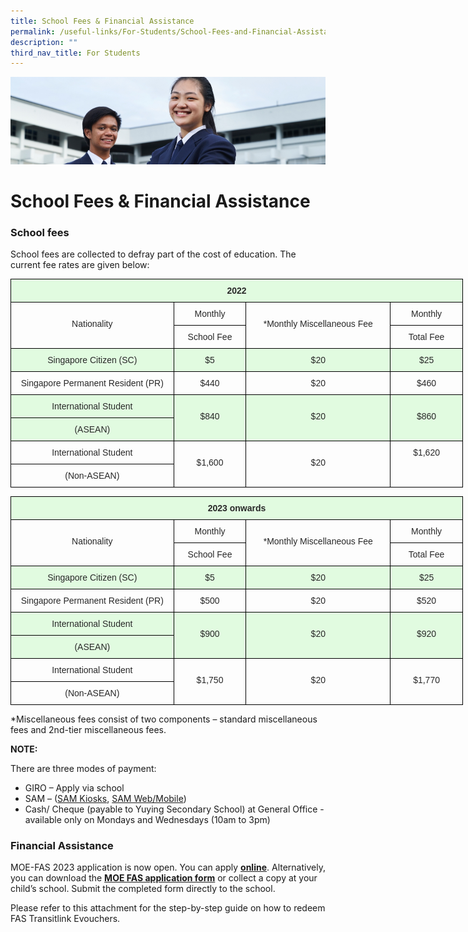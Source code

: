 ```yaml
---
title: School Fees & Financial Assistance
permalink: /useful-links/For-Students/School-Fees-and-Financial-Assistance/
description: ""
third_nav_title: For Students
---
```

![](/images/Useful%20Links.jpg)

School Fees & Financial Assistance
==================================

### School fees


School fees are collected to defray part of the cost of education. The current fee rates are given below:

<style type="text/css">
.tg  {border-collapse:collapse;border-spacing:0;}
.tg td{border-color:black;border-style:solid;border-width:1px;font-family:Arial, sans-serif;font-size:14px;
  overflow:hidden;padding:10px 5px;word-break:normal;}
.tg th{border-color:black;border-style:solid;border-width:1px;font-family:Arial, sans-serif;font-size:14px;
  font-weight:normal;overflow:hidden;padding:10px 5px;word-break:normal;}
.tg .tg-1pwd{background-color:#e1fbe0;color:#282828;text-align:center;vertical-align:top}
.tg .tg-yhis{background-color:#e1fbe0;color:#282828;font-weight:bold;text-align:center;vertical-align:top}
.tg .tg-nz19{color:#282828;text-align:center;vertical-align:top}
</style>
<table class="tg" style="undefined;table-layout: fixed; width: 724px">
<colgroup>
<col style="width: 261px">
<col style="width: 116px">
<col style="width: 231px">
<col style="width: 116px">
</colgroup>
<thead>
  <tr>
    <th class="tg-yhis" colspan="4"><span style="font-weight:700;color:#282828">2022</span></th>
  </tr>
</thead>
<tbody>
  <tr>
    <td class="tg-nz19" rowspan="2"><br>Nationality<br></td>
    <td class="tg-nz19"><span style="color:#282828;background-color:transparent">Monthly</span></td>
    <td class="tg-nz19" rowspan="2"><br><span style="color:#282828;background-color:transparent">*Monthly Miscellaneous Fee</span></td>
    <td class="tg-nz19"><span style="color:#282828;background-color:transparent">Monthly</span></td>
  </tr>
  <tr>
    <td class="tg-nz19"><span style="color:#282828;background-color:transparent">School Fee</span></td>
    <td class="tg-nz19"><span style="color:#282828;background-color:transparent">Total Fee</span></td>
  </tr>
  <tr>
    <td class="tg-1pwd"><span style="color:#282828">Singapore Citizen (SC)</span></td>
    <td class="tg-1pwd"><span style="color:#282828">$5</span></td>
    <td class="tg-1pwd"><span style="color:#282828">$20</span></td>
    <td class="tg-1pwd"><span style="color:#282828">$25</span></td>
  </tr>
  <tr>
    <td class="tg-nz19"><span style="color:#282828;background-color:transparent">Singapore Permanent Resident (PR)</span></td>
    <td class="tg-nz19"><span style="color:#282828;background-color:transparent">$440</span></td>
    <td class="tg-nz19"><span style="color:#282828;background-color:transparent">$20</span></td>
    <td class="tg-nz19"><span style="color:#282828;background-color:transparent">$460</span></td>
  </tr>
  <tr>
    <td class="tg-1pwd"><span style="color:#282828">International Student</span></td>
    <td class="tg-1pwd" rowspan="2"><br><span style="color:#282828">$840</span></td>
    <td class="tg-1pwd" rowspan="2"><br><span style="color:#282828">$20</span></td>
    <td class="tg-1pwd" rowspan="2"><br><span style="color:#282828">$860</span></td>
  </tr>
  <tr>
    <td class="tg-1pwd"><span style="color:#282828">(ASEAN)</span></td>
  </tr>
  <tr>
    <td class="tg-nz19"><span style="color:#282828;background-color:transparent">International Student</span></td>
    <td class="tg-nz19" rowspan="2"><br><span style="color:#282828;background-color:transparent">$1,600</span></td>
    <td class="tg-nz19" rowspan="2"><br><span style="color:#282828;background-color:transparent">$20</span></td>
    <td class="tg-nz19" rowspan="2"><span style="color:#282828;background-color:transparent">$1,620</span></td>
  </tr>
  <tr>
    <td class="tg-nz19"><span style="color:#282828;background-color:transparent">(Non-ASEAN)</span></td>
  </tr>
</tbody>
</table>


<style type="text/css">
.tg  {border-collapse:collapse;border-spacing:0;}
.tg td{border-color:black;border-style:solid;border-width:1px;font-family:Arial, sans-serif;font-size:14px;
  overflow:hidden;padding:10px 5px;word-break:normal;}
.tg th{border-color:black;border-style:solid;border-width:1px;font-family:Arial, sans-serif;font-size:14px;
  font-weight:normal;overflow:hidden;padding:10px 5px;word-break:normal;}
.tg .tg-1pwd{background-color:#e1fbe0;color:#282828;text-align:center;vertical-align:top}
.tg .tg-yhis{background-color:#e1fbe0;color:#282828;font-weight:bold;text-align:center;vertical-align:top}
.tg .tg-nz19{color:#282828;text-align:center;vertical-align:top}
</style>
<table class="tg" style="undefined;table-layout: fixed; width: 724px">
<colgroup>
<col style="width: 261px">
<col style="width: 116px">
<col style="width: 231px">
<col style="width: 116px">
</colgroup>
<thead>
  <tr>
    <th class="tg-yhis" colspan="4"><span style="font-weight:700;color:#282828">2023 onwards</span></th>
  </tr>
</thead>
<tbody>
  <tr>
    <td class="tg-nz19" rowspan="2"><br><span style="color:#282828;background-color:transparent">Nationality</span></td>
    <td class="tg-nz19"><span style="color:#282828;background-color:transparent">Monthly</span></td>
    <td class="tg-nz19" rowspan="2"><br><span style="color:#282828;background-color:transparent">*Monthly Miscellaneous Fee</span></td>
    <td class="tg-nz19"><span style="color:#282828;background-color:transparent">Monthly</span></td>
  </tr>
  <tr>
    <td class="tg-nz19"><span style="color:#282828;background-color:transparent">School Fee</span></td>
    <td class="tg-nz19"><span style="color:#282828;background-color:transparent">Total Fee</span></td>
  </tr>
  <tr>
    <td class="tg-1pwd"><span style="color:#282828">Singapore Citizen (SC)</span></td>
    <td class="tg-1pwd"><span style="color:#282828">$5</span></td>
    <td class="tg-1pwd"><span style="color:#282828">$20</span></td>
    <td class="tg-1pwd"><span style="color:#282828">$25</span></td>
  </tr>
  <tr>
    <td class="tg-nz19"><span style="color:#282828;background-color:transparent">Singapore Permanent Resident (PR)</span></td>
    <td class="tg-nz19"><span style="color:#282828;background-color:transparent">$500</span></td>
    <td class="tg-nz19"><span style="color:#282828;background-color:transparent">$20</span></td>
    <td class="tg-nz19"><span style="color:#282828;background-color:transparent">$520</span></td>
  </tr>
  <tr>
    <td class="tg-1pwd"><span style="color:#282828">International Student</span></td>
    <td class="tg-1pwd" rowspan="2"><br><span style="color:#282828">$900</span></td>
    <td class="tg-1pwd" rowspan="2"><br><span style="color:#282828">$20</span></td>
    <td class="tg-1pwd" rowspan="2"><br><span style="color:#282828">$920</span></td>
  </tr>
  <tr>
    <td class="tg-1pwd"><span style="color:#282828">(ASEAN)</span></td>
  </tr>
  <tr>
    <td class="tg-nz19"><span style="color:#282828;background-color:transparent">International Student</span></td>
    <td class="tg-nz19" rowspan="2"><br><span style="color:#282828;background-color:transparent">$1,750</span></td>
    <td class="tg-nz19" rowspan="2"><br><span style="color:#282828;background-color:transparent">$20</span></td>
    <td class="tg-nz19" rowspan="2"><br><span style="color:#282828;background-color:transparent">$1,770</span></td>
  </tr>
  <tr>
    <td class="tg-nz19"><span style="color:#282828;background-color:transparent">(Non-ASEAN)</span></td>
  </tr>
</tbody>
</table>

\*Miscellaneous fees consist of two components – standard miscellaneous fees and 2nd-tier miscellaneous fees.

<b>NOTE:</b>

There are three modes of payment:

*   GIRO – Apply via school
*   SAM – ([SAM Kiosks](https://www.mysam.sg/public/pcontent.jsp?s=kiosk-locations), [SAM Web/Mobile](https://www.mysam.sg/index.jsp))
*   Cash/ Cheque (payable to Yuying Secondary School) at General Office - available only on Mondays and Wednesdays (10am to 3pm)


### Financial Assistance


MOE-FAS 2023 application is now open. You can apply [**online**](https://go.gov.sg/moe-efas). Alternatively, you can download the [**MOE FAS application form**](/files/MOE-FAS-Application-Form-Sep2022.pdf) or collect a copy at your child’s school. Submit the completed form directly to the school.

Please refer to this attachment for the step-by-step guide on how to redeem FAS Transitlink Evouchers.